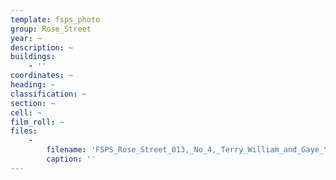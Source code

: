 ```yaml
---
template: fsps_photo
group: Rose_Street
year: ~
description: ~
buildings:
    - ''
coordinates: ~
heading: ~
classification: ~
section: ~
cell: ~
film_roll: ~
files:
    -
        filename: 'FSPS_Rose_Street_013,_No_4,_Terry_William_and_Gaye_Yvonne_Green,_16-3-D.png'
        caption: ''
---
```

